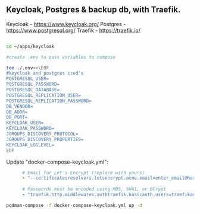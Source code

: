 ## Keycloak, Postgres & backup db, with Traefik.

Keycloak - https://www.keycloak.org/
Postgres - https://www.postgresql.org/
Traefik - https://traefik.io/

```sh

cd ~/apps/keycloak

#create .env to pass variables to compose

tee ./.env<<\EOF
#keycloak and postgres cred's
POSTGRESQL_USER=
POSTGRESQL_PASSWORD=
POSTGRESQL_DATABASE=
POSTGRESQL_REPLICATION_USER=
POSTGRESQL_REPLICATION_PASSWORD=
DB_VENDOR=
DB_ADDR=
DB_PORT=
KEYCLOAK_USER=
KEYCLOAK_PASSWORD=
JGROUPS_DISCOVERY_PROTOCOL=
JGROUPS_DISCOVERY_PROPERTIES=
KEYCLOAK_LOGLEVEL=
EOF

```

Update "docker-compose-keycloak.yml":

```yaml
      # Email for Let's Encrypt (replace with yours)
      - "--certificatesresolvers.letsencrypt.acme.email=enter_email@here"
      
      # Passwords must be encoded using MD5, SHA1, or BCrypt
      - "traefik.http.middlewares.authtraefik.basicauth.users=traefikadmin:$$enter$$hashed$$passhere"
```

```sh
podman-compose -f docker-compose-keycloak.yml up -d
```
